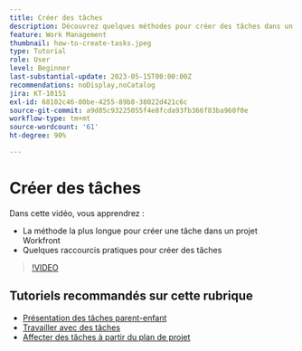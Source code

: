 ```yaml
---
title: Créer des tâches
description: Découvrez quelques méthodes pour créer des tâches dans un projet dans Adobe Workfront.
feature: Work Management
thumbnail: how-to-create-tasks.jpeg
type: Tutorial
role: User
level: Beginner
last-substantial-update: 2023-05-15T00:00:00Z
recommendations: noDisplay,noCatalog
jira: KT-10151
exl-id: 68102c46-80be-4255-89b8-38022d421c6c
source-git-commit: a9d85c93225055f4e8fcda93fb366f83ba960f0e
workflow-type: tm+mt
source-wordcount: '61'
ht-degree: 90%

---
```


# Créer des tâches

Dans cette vidéo, vous apprendrez :

* La méthode la plus longue pour créer une tâche dans un projet Workfront
* Quelques raccourcis pratiques pour créer des tâches

>[!VIDEO](https://video.tv.adobe.com/v/3419372/?quality=12&learn=on)

## Tutoriels recommandés sur cette rubrique

* [Présentation des tâches parent-enfant](https://experienceleague.adobe.com/en/docs/workfront-learn/tutorials-workfront/manage-work/tasks/understand-parent-child-tasks)
* [Travailler avec des tâches](https://experienceleague.adobe.com/en/docs/workfront-learn/tutorials-workfront/manage-work/tasks/work-with-tasks)
* [Affecter des tâches à partir du plan de projet](https://experienceleague.adobe.com/en/docs/workfront-learn/tutorials-workfront/manage-work/tasks/assign-tasks-from-the-project-plan)
